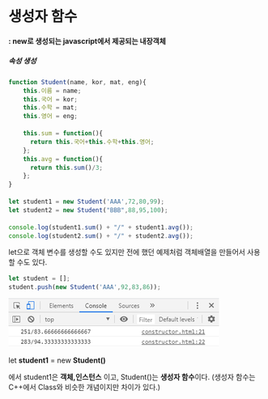 # 생성자 함수

#### : new로 생성되는 javascript에서 제공되는 내장객체



##### 속성 생성

```js
function Student(name, kor, mat, eng){
	this.이름 = name;
    this.국어 = kor;
    this.수학 = mat;
    this.영어 = eng;
    
    this.sum = function(){
      return this.국어+this.수학+this.영어;
    };
    this.avg = function(){
      return this.sum()/3;
    };
}

let student1 = new Student('AAA',72,80,99);
let student2 = new Student("BBB",88,95,100);

console.log(student1.sum() + "/" + student1.avg());
console.log(student2.sum() + "/" + student2.avg());
```

let으로 객체 변수를 생성할 수도 있지만 전에 했던 예제처럼 객체배열을 만들어서 사용할 수도 있다.

```js
let student = [];
student.push(new Student('AAA',92,83,86));
```



![](./pic/constructor.png)



let **student1** = new **Student()**

에서 student1은 **객체,인스턴스** 이고, Student()는 **생성자 함수**이다. (생성자 함수는 C++에서 Class와 비슷한 개념이지만 차이가 있다.)



